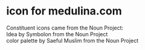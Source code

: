 # icon for medulina.com  
Constituent icons came from the Noun Project:  
Idea by Symbolon from the Noun Project  
color palette by Saeful Muslim from the Noun Project  